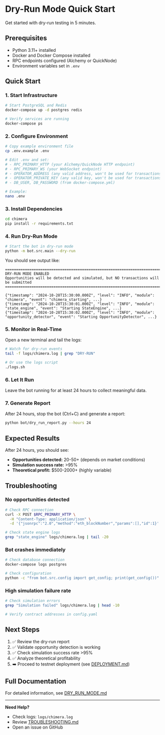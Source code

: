 # Dry-Run Mode Quick Start

Get started with dry-run testing in 5 minutes.

## Prerequisites

- Python 3.11+ installed
- Docker and Docker Compose installed
- RPC endpoints configured (Alchemy or QuickNode)
- Environment variables set in `.env`

## Quick Start

### 1. Start Infrastructure

```bash
# Start PostgreSQL and Redis
docker-compose up -d postgres redis

# Verify services are running
docker-compose ps
```

### 2. Configure Environment

```bash
# Copy example environment file
cp .env.example .env

# Edit .env and set:
# - RPC_PRIMARY_HTTP (your Alchemy/QuickNode HTTP endpoint)
# - RPC_PRIMARY_WS (your WebSocket endpoint)
# - OPERATOR_ADDRESS (any valid address, won't be used for transactions)
# - OPERATOR_PRIVATE_KEY (any valid key, won't be used for transactions)
# - DB_USER, DB_PASSWORD (from docker-compose.yml)

# Example:
nano .env
```

### 3. Install Dependencies

```bash
cd chimera
pip install -r requirements.txt
```

### 4. Run Dry-Run Mode

```bash
# Start the bot in dry-run mode
python -m bot.src.main --dry-run
```

You should see output like:

```
================================================================================
DRY-RUN MODE ENABLED
Opportunities will be detected and simulated, but NO transactions will be submitted
================================================================================

{"timestamp": "2024-10-28T15:30:00.000Z", "level": "INFO", "module": "chimera", "event": "chimera_starting", ...}
{"timestamp": "2024-10-28T15:30:01.000Z", "level": "INFO", "module": "state_engine", "event": "Starting StateEngine", ...}
{"timestamp": "2024-10-28T15:30:02.000Z", "level": "INFO", "module": "opportunity_detector", "event": "Starting OpportunityDetector", ...}
```

### 5. Monitor in Real-Time

Open a new terminal and tail the logs:

```bash
# Watch for dry-run events
tail -f logs/chimera.log | grep "DRY-RUN"

# Or use the logs script
./logs.sh
```

### 6. Let It Run

Leave the bot running for at least 24 hours to collect meaningful data.

### 7. Generate Report

After 24 hours, stop the bot (Ctrl+C) and generate a report:

```bash
python bot/dry_run_report.py --hours 24
```

## Expected Results

After 24 hours, you should see:

- **Opportunities detected:** 20-50+ (depends on market conditions)
- **Simulation success rate:** >95%
- **Theoretical profit:** $500-2000+ (highly variable)

## Troubleshooting

### No opportunities detected

```bash
# Check RPC connection
curl -X POST $RPC_PRIMARY_HTTP \
  -H "Content-Type: application/json" \
  -d '{"jsonrpc":"2.0","method":"eth_blockNumber","params":[],"id":1}'

# Check state engine logs
grep "state_engine" logs/chimera.log | tail -20
```

### Bot crashes immediately

```bash
# Check database connection
docker-compose logs postgres

# Check configuration
python -c "from bot.src.config import get_config; print(get_config())"
```

### High simulation failure rate

```bash
# Check simulation errors
grep "Simulation failed" logs/chimera.log | head -10

# Verify contract addresses in config.yaml
```

## Next Steps

1. ✅ Review the dry-run report
2. ✅ Validate opportunity detection is working
3. ✅ Check simulation success rate >95%
4. ✅ Analyze theoretical profitability
5. ➡️ Proceed to testnet deployment (see [DEPLOYMENT.md](DEPLOYMENT.md))

## Full Documentation

For detailed information, see [DRY_RUN_MODE.md](DRY_RUN_MODE.md)

---

**Need Help?**

- Check logs: `logs/chimera.log`
- Review [TROUBLESHOOTING.md](TROUBLESHOOTING.md)
- Open an issue on GitHub

